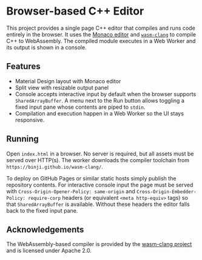 # Browser-based C++ Editor

This project provides a single page C++ editor that compiles and runs code
entirely in the browser. It uses the [Monaco editor](https://microsoft.github.io/monaco-editor/)
and [`wasm-clang`](https://github.com/binji/wasm-clang) to compile C++ to WebAssembly.
The compiled module executes in a Web Worker and its output is shown in a console.

## Features

- Material Design layout with Monaco editor
- Split view with resizable output panel
- Console accepts interactive input by default when the browser supports
  `SharedArrayBuffer`. A menu next to the Run button allows toggling a fixed
  input pane whose contents are piped to `stdin`.
- Compilation and execution happen in a Web Worker so the UI stays responsive.

## Running

Open `index.html` in a browser. No server is required, but all assets must be
served over HTTP(s). The worker downloads the compiler toolchain from
`https://binji.github.io/wasm-clang/`.

To deploy on GitHub Pages or similar static hosts simply publish the repository
contents. For interactive console input the page must be served with
`Cross-Origin-Opener-Policy: same-origin` and
`Cross-Origin-Embedder-Policy: require-corp` headers (or equivalent
`<meta http-equiv>` tags) so that `SharedArrayBuffer` is available. Without these
headers the editor falls back to the fixed input pane.

## Acknowledgements

The WebAssembly-based compiler is provided by the
[wasm-clang project](https://github.com/binji/wasm-clang) and is licensed under
Apache 2.0.
